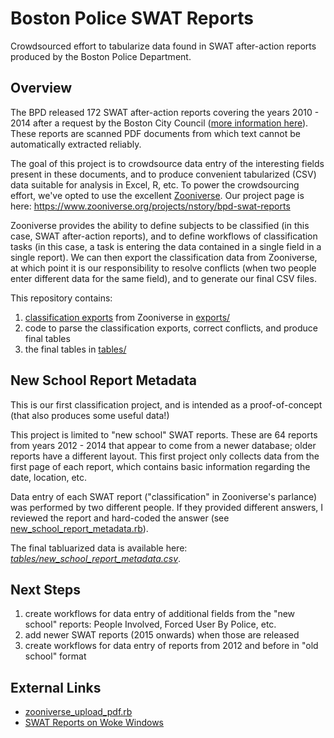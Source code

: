 # Boston Police SWAT Reports
Crowdsourced effort to tabularize data found in SWAT after-action reports produced by the Boston Police Department.

## Overview
The BPD released 172 SWAT after-action reports covering the years 2010 - 2014 after a request by the Boston City Council ([more information here](https://www.wokewindows.org/pages/help#swat)). These reports are scanned PDF documents from which text cannot be automatically extracted reliably.

The goal of this project is to crowdsource data entry of the interesting fields present in these documents, and to produce convenient tabularized (CSV) data suitable for analysis in Excel, R, etc. To power the crowdsourcing effort, we've opted to use the excellent [Zooniverse](https://www.zooniverse.org/). Our project page is here: https://www.zooniverse.org/projects/nstory/bpd-swat-reports

Zooniverse provides the ability to define subjects to be classified (in this case, SWAT after-action reports), and to define workflows of classification tasks (in this case, a task is entering the data contained in a single field in a single report). We can then export the classification data from Zooniverse, at which point it is our responsibility to resolve conflicts (when two people enter different data for the same field), and to generate our final CSV files.

This repository contains:

1. [classification exports](https://help.zooniverse.org/next-steps/data-exports/#classification-export) from Zooniverse in [exports/](exports/)
2. code to parse the classification exports, correct conflicts, and produce final tables
3. the final tables in [tables/](tables/)

## New School Report Metadata
This is our first classification project, and is intended as a proof-of-concept (that also produces some useful data!)

This project is limited to "new school" SWAT reports. These are 64 reports from years 2012 - 2014 that appear to come from a newer database; older reports have a different layout. This first project only collects data from the first page of each report, which contains basic information regarding the date, location, etc.

Data entry of each SWAT report ("classification" in Zooniverse's parlance) was performed by two different people. If they provided different answers, I reviewed the report and hard-coded the answer (see [new_school_report_metadata.rb](new_school_report_metadata.rb)).

The final tabluarized data is available here: *[tables/new_school_report_metadata.csv](tables/new_school_report_metadata.csv)*.

## Next Steps
1. create workflows for data entry of additional fields from the "new school" reports: People Involved, Forced User By Police, etc.
2. add newer SWAT reports (2015 onwards) when those are released
3. create workflows for data entry of reports from 2012 and before in "old school" format

## External Links
- [zooniverse_upload_pdf.rb](https://github.com/nstory/wokewindows/blob/master/scripts/zooniverse_upload_pdf.rb)
- [SWAT Reports on Woke Windows](https://www.wokewindows.org/swats)
